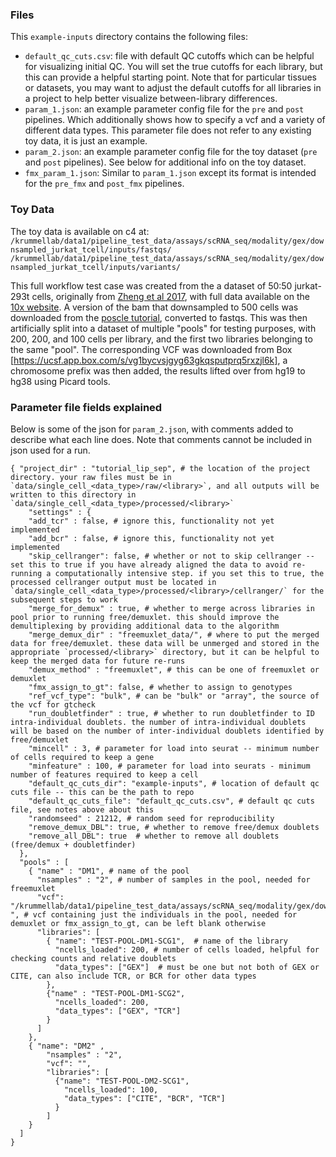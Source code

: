 
### Files
This `example-inputs` directory contains the following files:
* `default_qc_cuts.csv`: file with default QC cutoffs which can be helpful for visualizing initial QC. You will set the true cutoffs for each library, but this can provide a helpful starting point. Note that for particular tissues or datasets, you may want to adjust the default cutoffs for all libraries in a project to help better visualize between-library differences.
* `param_1.json`: an example parameter config file for the `pre` and `post` pipelines. Which additionally shows how to specify a vcf and a variety of different data types. This parameter file does not refer to any existing toy data, it is just an example. 
* `param_2.json`: an example parameter config file for the toy dataset (`pre` and `post` pipelines). See below for additional info on the toy dataset.
* `fmx_param_1.json`: Similar to `param_1.json` except its format is intended for the `pre_fmx` and `post_fmx` pipelines.


### Toy Data
The toy data is available on c4 at:
`/krummellab/data1/pipeline_test_data/assays/scRNA_seq/modality/gex/downsampled_jurkat_tcell/inputs/fastqs/`
`/krummellab/data1/pipeline_test_data/assays/scRNA_seq/modality/gex/downsampled_jurkat_tcell/inputs/variants/`

This full workflow test case was created from the a dataset of 50:50 jurkat-293t cells, originally from [Zheng et al 2017](https://www.nature.com/articles/ncomms14049), with full data available on the [10x website]( https://www.10xgenomics.com/resources/datasets/50-percent-50-percent-jurkat-293-t-cell-mixture-1-standard-1-1-0). A version of the bam that downsampled to 500 cells was downloaded from the [poscle tutorial](https://drive.google.com/drive/folders/1drNBY0SltMKpgLe_z9w1Swx1QK14uO5T), converted to fastqs. This was then artificially split into a dataset of multiple "pools" for testing purposes, with 200, 200, and 100 cells per library, and the first two libraries belonging to the same "pool". The corresponding VCF was downloaded from Box [https://ucsf.app.box.com/s/vg1bycvsjgyg63gkqsputprq5rxzjl6k], a chromosome prefix was then added, the results lifted over from hg19 to hg38 using Picard tools.

### Parameter file fields explained

Below is some of the json for `param_2.json`, with comments added to describe what each line does.
Note that comments cannot be included in json used for a run.

```
{ "project_dir" : "tutorial_lip_sep", # the location of the project directory. your raw files must be in `data/single_cell_<data_type>/raw/<library>`, and all outputs will be written to this directory in `data/single_cell_<data_type>/processed/<library>`
    "settings" : {
    "add_tcr" : false, # ignore this, functionality not yet implemented
    "add_bcr" : false, # ignore this, functionality not yet implemented
    "skip_cellranger": false, # whether or not to skip cellranger -- set this to true if you have already aligned the data to avoid re-running a computationally intensive step. if you set this to true, the processed cellranger output must be located in `data/single_cell_<data_type>/processed/<library>/cellranger/` for the subsequent steps to work
    "merge_for_demux" : true, # whether to merge across libraries in pool prior to running free/demuxlet. this should improve the demultiplexing by providing additional data to the algorithm
    "merge_demux_dir" : "freemuxlet_data/", # where to put the merged data for free/demuxlet. these data will be unmerged and stored in the appropriate `processed/<library>` directory, but it can be helpful to keep the merged data for future re-runs
    "demux_method" : "freemuxlet", # this can be one of freemuxlet or demuxlet
    "fmx_assign_to_gt": false, # whether to assign to genotypes
    "ref_vcf_type": "bulk", # can be "bulk" or "array", the source of the vcf for gtcheck
    "run_doubletfinder" : true, # whether to run doubletfinder to ID intra-individual doublets. the number of intra-individual doublets will be based on the number of inter-individual doublets identified by free/demuxlet
    "mincell" : 3, # parameter for load into seurat -- minimum number of cells required to keep a gene
    "minfeature" : 100, # parameter for load into seurats - minimum number of features required to keep a cell
    "default_qc_cuts_dir": "example-inputs", # location of default qc cuts file -- this can be the path to repo 
    "default_qc_cuts_file": "default_qc_cuts.csv", # default qc cuts file, see notes above about this
    "randomseed" : 21212, # random seed for reproducibility
    "remove_demux_DBL": true, # whether to remove free/demux doublets
    "remove_all_DBL": true	# whether to remove all doublets (free/demux + doubletfinder)
  },
  "pools" : [
    { "name" : "DM1", # name of the pool
      "nsamples" : "2", # number of samples in the pool, needed for freemuxlet
      "vcf": "/krummellab/data1/pipeline_test_data/assays/scRNA_seq/modality/gex/downsampled_jurkat_tcell/inputs/variants/jurkat_293t_exons_only_w_chr_hg38.vcf ", # vcf containing just the individuals in the pool, needed for demuxlet or fmx_assign_to_gt, can be left blank otherwise
      "libraries": [
        { "name": "TEST-POOL-DM1-SCG1",  # name of the library
          "ncells_loaded": 200, # number of cells loaded, helpful for checking counts and relative doublets
          "data_types": ["GEX"]  # must be one but not both of GEX or CITE, can also include TCR, or BCR for other data types
        },
        {"name" : "TEST-POOL-DM1-SCG2",
          "ncells_loaded": 200,
          "data_types": ["GEX", "TCR"]
        }
      ]
    },
    { "name": "DM2" ,
        "nsamples" : "2",
        "vcf": "",
        "libraries": [
          {"name": "TEST-POOL-DM2-SCG1",
            "ncells_loaded": 100,
            "data_types": ["CITE", "BCR", "TCR"]
          }
        ]
    }
  ]
}
```
